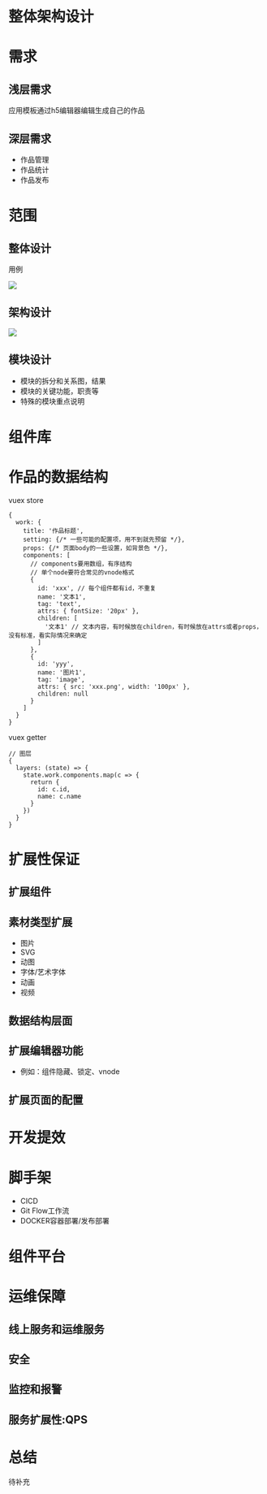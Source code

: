 # 整体架构设计

# 需求

## 浅层需求
应用模板通过h5编辑器编辑生成自己的作品
## 深层需求
- 作品管理
- 作品统计
- 作品发布

# 范围

## 整体设计
用例

 ![](images/h5编辑器用例.jpg)
## 架构设计
![](images/H5编辑发布系统架构设计.jpg)
## 模块设计
-  模块的拆分和关系图，结果
-  模块的关键功能，职责等
-  特殊的模块重点说明

# 组件库

# 作品的数据结构
vuex store
```
{
  work: {
    title: '作品标题',
    setting: {/* 一些可能的配置项，用不到就先预留 */},
    props: {/* 页面body的一些设置，如背景色 */},
    components: [
      // components要用数组，有序结构
      // 单个node要符合常见的vnode格式
      {
        id: 'xxx', // 每个组件都有id，不重复
        name: '文本1',
        tag: 'text',
        attrs: { fontSize: '20px' },
        children: [
          '文本1' // 文本内容，有时候放在children，有时候放在attrs或者props，没有标准，看实际情况来确定
        ]
      },
      {
        id: 'yyy',
        name: '图片1',
        tag: 'image',
        attrs: { src: 'xxx.png', width: '100px' },
        children: null
      }
    ]
  }
}
```
vuex getter

```
// 图层
{
  layers: (state) => {
    state.work.components.map(c => {
      return {
        id: c.id,
        name: c.name
      }
    })
  }
}
```


# 扩展性保证
## 扩展组件
## 素材类型扩展
- 图片
- SVG
- 动图
- 字体/艺术字体
- 动画
- 视频
## 数据结构层面
## 扩展编辑器功能
- 例如：组件隐藏、锁定、vnode
## 扩展页面的配置

# 开发提效


# 脚手架
- CICD 
- Git Flow工作流
- DOCKER容器部署/发布部署
# 组件平台

# 运维保障
## 线上服务和运维服务
## 安全
## 监控和报警
## 服务扩展性:QPS

# 总结
待补充